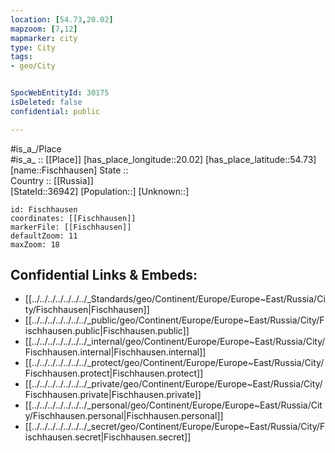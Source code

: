 ```yaml
---
location: [54.73,20.02] 
mapzoom: [7,12] 
mapmarker: city 
type: City
tags:
- geo/City


SpocWebEntityId: 30175
isDeleted: false
confidential: public

---
```

#is_a_/Place  
#is_a_ :: [[Place]] 
[has_place_longitude::20.02] 
[has_place_latitude::54.73] 
[name::Fischhausen] 
State ::  
Country :: [[Russia]]  
[StateId::36942] 
[Population::] 
[Unknown::] 


```leaflet
id: Fischhausen
coordinates: [[Fischhausen]] 
markerFile: [[Fischhausen]] 
defaultZoom: 11 
maxZoom: 18
```


## Confidential Links & Embeds: 
- [[../../../../../../../_Standards/geo/Continent/Europe/Europe~East/Russia/City/Fischhausen|Fischhausen]] 
- [[../../../../../../../_public/geo/Continent/Europe/Europe~East/Russia/City/Fischhausen.public|Fischhausen.public]] 
- [[../../../../../../../_internal/geo/Continent/Europe/Europe~East/Russia/City/Fischhausen.internal|Fischhausen.internal]] 
- [[../../../../../../../_protect/geo/Continent/Europe/Europe~East/Russia/City/Fischhausen.protect|Fischhausen.protect]] 
- [[../../../../../../../_private/geo/Continent/Europe/Europe~East/Russia/City/Fischhausen.private|Fischhausen.private]] 
- [[../../../../../../../_personal/geo/Continent/Europe/Europe~East/Russia/City/Fischhausen.personal|Fischhausen.personal]] 
- [[../../../../../../../_secret/geo/Continent/Europe/Europe~East/Russia/City/Fischhausen.secret|Fischhausen.secret]] 
